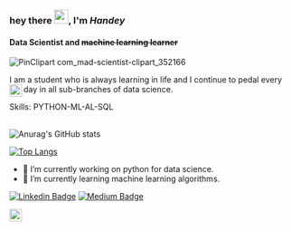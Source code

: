 ### hey there <img src="https://media.giphy.com/media/hvRJCLFzcasrR4ia7z/giphy.gif" width="25px">, I'm *Handey*
#### **Data Scientist** and ~~machine learning learner~~

![PinClipart com_mad-scientist-clipart_352166](https://user-images.githubusercontent.com/58116973/126015454-38ff3cf6-ce0e-4ab7-ad5a-7bc712ce3765.png)

I am a student who is always learning in life and I continue to pedal every day in all sub-branches of data science.
<a href="https://open.spotify.com/user/handeyofficial?si=i61SbXPRTmGOg5EMbEKgFQ&utm_source=copy-link&dl_branch=1&nd=1">
  <img align="left" alt="Abhishek's Spotify" width="22px" src="https://raw.githubusercontent.com/peterthehan/peterthehan/master/assets/spotify.svg" />
</a>

Skills: PYTHON-ML-AL-SQL
<br>
<br>

![Anurag's GitHub stats](https://github-readme-stats.vercel.app/api?username=thelcloud&show_icons=true&theme=gotham)


[![Top Langs](https://github-readme-stats.vercel.app/api/top-langs/?username=thelcloud&layout=compact&theme=gotham)](https://github.com/anuraghazra/github-readme-stats)


- 🔭 I’m currently working on python for data science. 
- 🌱 I’m currently learning machine learning algorithms. 

[![Linkedin Badge](https://img.shields.io/badge/-handey-blue?style=flat&logo=Linkedin&logoColor=white&link=https://https://www.linkedin.com/in/hande-k%C3%BC%C3%A7%C3%BCkbulut/)](https://www.linkedin.com/in/hande-k%C3%BC%C3%A7%C3%BCkbulut/)
[![Medium Badge](https://img.shields.io/badge/-@__handey-000000?style=flat&labelColor=000000&logo=Medium&link=https://handeyofficial.medium.com/)](https://handeyofficial.medium.com/)


<a href="https://open.spotify.com/user/handeyofficial?si=i61SbXPRTmGOg5EMbEKgFQ&utm_source=copy-link&dl_branch=1&nd=1">
  <img align="left" alt="Abhishek's Spotify" width="22px" src="https://raw.githubusercontent.com/peterthehan/peterthehan/master/assets/spotify.svg" />
</a>



